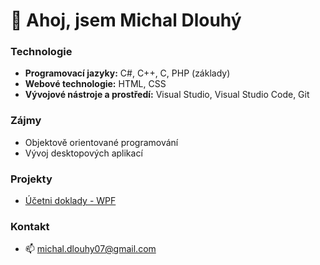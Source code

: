# 👋 Ahoj, jsem Michal Dlouhý

### Technologie

- **Programovací jazyky:** C#, C++, C, PHP (základy)    
- **Webové technologie:** HTML, CSS
- **Vývojové nástroje a prostředí:** Visual Studio, Visual Studio Code, Git
  
### Zájmy

- Objektově orientované programování  
- Vývoj desktopových aplikací

### Projekty

- [Účetni doklady - WPF](https://github.com/LongVariable/SS-WPF-Ucetni_doklady)
  
### Kontakt

- 📫 michal.dlouhy07@gmail.com
<!--
**LongVariable/LongVariable** is a ✨ _special_ ✨ repository because its `README.md` (this file) appears on your GitHub profile.
-->
